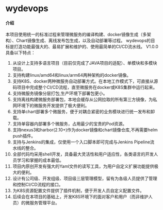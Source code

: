 # wydevops

#### 介绍
本项目使用统一的标准过程来管理微服务的编译构建、docker镜像生成（多架构）、Chart镜像生成、离线发布包生成，以及自动部署等过程。
wydevops的目标是打造功能最强大的、最易扩展和维护的、使用最简单的CI/CD流水线。
V1.0.0具备以下特点：
1. 从设计上支持多语言项目（目前仅完成了JAVA项目的适配）、单模块和多模块项目。
2. 支持构建linux/amd64和linux/arm64两种架构的docker镜像。
3. 支持K8S、docker两种微服务自动部署方式。在本地工作模式下，可直接从源码项目中完成整个CI/CD流程，直至微服务在docker或K8S集群中运行起来。
4. 支持微服务镜像分层打包,生产环境下部署包更小。
5. 支持离线构建微服务部署包，本地会缓存从公网拉取的所有第三方镜像，为私网环境下的微服务开发提供了极大便利。
6. 支持单chart部署多个微服务，便于对耦合紧密的业务模块进行统一发布和卸载。
7. 支持单容器内部署多个微服务，占用最少的宝贵的Pod资源。
9. 支持nexus3和harbor(2.10+)作为docker镜像和chart镜像仓库,不再需要helm push插件。
10. 支持与Jenkins的集成，仅使用一个入口脚本即可完成与Jenkins Pipeline流水线的整合。
11. 全部代码均采用shell开发，具备最大灵活性和用户适应性，各类语言的开发人员学习和掌握的成本最低。
12. 项目内原创开发有强大的Yaml文件的读写工具，为用户自定义扩展功能提供极大的便利。
13. 设计有公司级、开发组级、项目级三层管理模型，留有为各级人员提供了管理和控制CI/CD流程的接口。
14. 为K8S资源配置文件提供了插件机制，便于开发人员自定义配置文件。
15. 后续会在本项目的基础上，开发K8S环境下的面对客户和用户（而非维护人员）的微服务管理平台。
